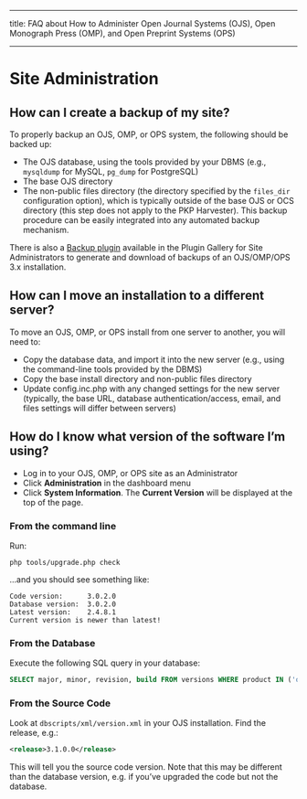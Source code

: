- - -
title: FAQ about How to Administer Open Journal Systems (OJS), Open Monograph Press (OMP), and Open Preprint Systems (OPS)
- - -

# Site Administration

## How can I create a backup of my site?

To properly backup an OJS, OMP, or OPS system, the following should be backed up:

* The OJS database, using the tools provided by your DBMS (e.g., `mysqldump` for MySQL, `pg_dump` for PostgreSQL)
* The base OJS directory
* The non-public files directory (the directory specified by the `files_dir` configuration option), which is typically outside of the base OJS or OCS directory (this step does not apply to the PKP Harvester). This backup procedure can be easily integrated into any automated backup mechanism.

There is also a [Backup plugin](https://github.com/asmecher/backup) available in the Plugin Gallery for Site Administrators to generate and download of backups of an OJS/OMP/OPS 3.x installation.

## How can I move an installation to a different server?

To move an OJS, OMP, or OPS install from one server to another, you will need to:

* Copy the database data, and import it into the new server (e.g., using the command-line tools provided by the DBMS)
* Copy the base install directory and non-public files directory
* Update config.inc.php with any changed settings for the new server (typically, the base URL, database authentication/access, email, and files settings will differ between servers)

## How do I know what version of the software I’m using?

* Log in to your OJS, OMP, or OPS site as an Administrator
* Click **Administration** in the dashboard menu
* Click **System Information**. The **Current Version** will be displayed at the top of the page.

### From the command line

Run:

```
php tools/upgrade.php check
```

…and you should see something like:

```
Code version:      3.0.2.0
Database version:  3.0.2.0
Latest version:    2.4.8.1
Current version is newer than latest!
```

### From the Database

Execute the following SQL query in your database:

```sql
SELECT major, minor, revision, build FROM versions WHERE product IN ('ojs2', 'omp') AND current=1;
```

### From the Source Code

Look at `dbscripts/xml/version.xml` in your OJS installation. Find the release, e.g.:

```xml
<release>3.1.0.0</release>
```

This will tell you the source code version. Note that this may be different than the database version, e.g. if you’ve upgraded the code but not the database.
